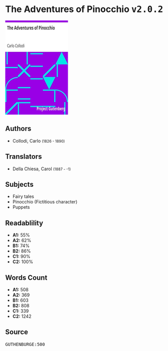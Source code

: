 # The Adventures of Pinocchio <kbd>v2.0.2</kbd>

![](./cover.medium.jpg "")

## Authors


 - Collodi, Carlo <small>(1826 - 1890)</small>

## Translators


 - Della Chiesa, Carol <small>(1887 - -1)</small>

## Subjects


 - Fairy tales
 - Pinocchio (Fictitious character)
 - Puppets

## Readablility


 - **A1:** 55%
 - **A2:** 62%
 - **B1:** 74%
 - **B2:** 86%
 - **C1:** 90%
 - **C2:** 100%

## Words Count


 - **A1:** 508
 - **A2:** 369
 - **B1:** 603
 - **B2:** 808
 - **C1:** 339
 - **C2:** 1242

## Source


<kbd>GUTHENBURGE:500</kbd>
